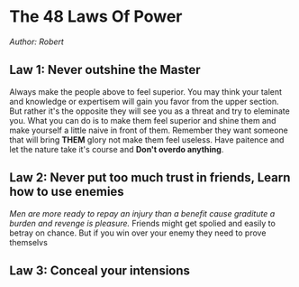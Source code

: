 # The 48 Laws Of Power
*Author: Robert*

## Law 1:  Never outshine the Master
Always  make the people above to feel superior.
You may think your talent and knowledge or expertisem
will gain you favor from the upper section. But rather
it's the opposite they will see you as a threat and try
to eleminate you. What you can do is to make them feel
superior and shine them and make yourself a little naive in front of them.
Remember they want someone that will bring **THEM** glory
not make them feel useless. Have paitence and let the nature
take it's course and **Don't overdo anything**.

## Law 2: Never put too much trust in friends, Learn how to use enemies
*Men are more ready to repay an injury than a benefit cause graditute a burden and revenge is pleasure.*
Friends might get spolied and easily to betray on chance. But if you win over your enemy
they need to prove themselvs

## Law 3: Conceal your intensions
